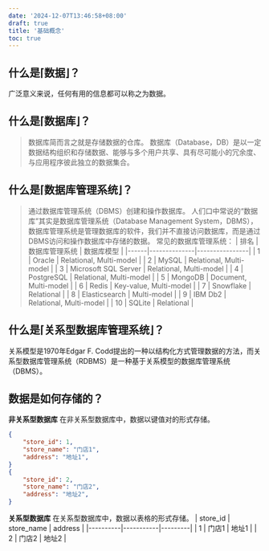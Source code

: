 ```yaml
---
date: '2024-12-07T13:46:58+08:00'
draft: true
title: '基础概念'
toc: true
---
```


## 什么是⌈数据⌋？
广泛意义来说，任何有用的信息都可以称之为数据。

## 什么是⌈数据库⌋？
> 数据库简而言之就是存储数据的仓库。
数据库（Database，DB）是以一定数据结构组织和存储数据、能够与多个用户共享、具有尽可能小的冗余度、与应用程序彼此独立的数据集合。

## 什么是⌈数据库管理系统⌋？
> 通过数据库管理系统（DBMS）创建和操作数据库。
人们口中常说的“数据库”其实是数据库管理系统（Database Management System，DBMS），数据库管理系统是管理数据库的软件，我们并不直接访问数据库，而是通过DBMS访问和操作数据库中存储的数据。
常见的数据库管理系统：
| 排名 | 数据库管理系统 | 数据库模型       |
|------|--------------|----------------|
| 1    | Oracle       | Relational, Multi-model |
| 2    | MySQL        | Relational, Multi-model |
| 3    | Microsoft SQL Server | Relational, Multi-model |
| 4    | PostgreSQL    | Relational, Multi-model |
| 5    | MongoDB       | Document, Multi-model |
| 6    | Redis        | Key-value, Multi-model |
| 7    | Snowflake     | Relational       |
| 8    | Elasticsearch | Multi-model     |
| 9    | IBM Db2       | Relational, Multi-model |
| 10   | SQLite       | Relational       |
## 什么是⌈关系型数据库管理系统⌋？
关系模型是1970年Edgar F. Codd提出的一种以结构化方式管理数据的方法，而关系型数据库管理系统（RDBMS）是一种基于关系模型的数据库管理系统（DBMS）。

## 数据是如何存储的？
**非关系型数据库**
在非关系型数据库中，数据以键值对的形式存储。
```json
{
    "store_id": 1,
    "store_name": "门店1",
    "address": "地址1",
}
{
    "store_id": 2,
    "store_name": "门店2",
    "address": "地址2",
}
```
**关系型数据库**
在关系型数据库中，数据以表格的形式存储。
| store_id | store_name | address |
|----------|-----------|---------|
| 1        | 门店1     | 地址1    |
| 2        | 门店2     | 地址2    |